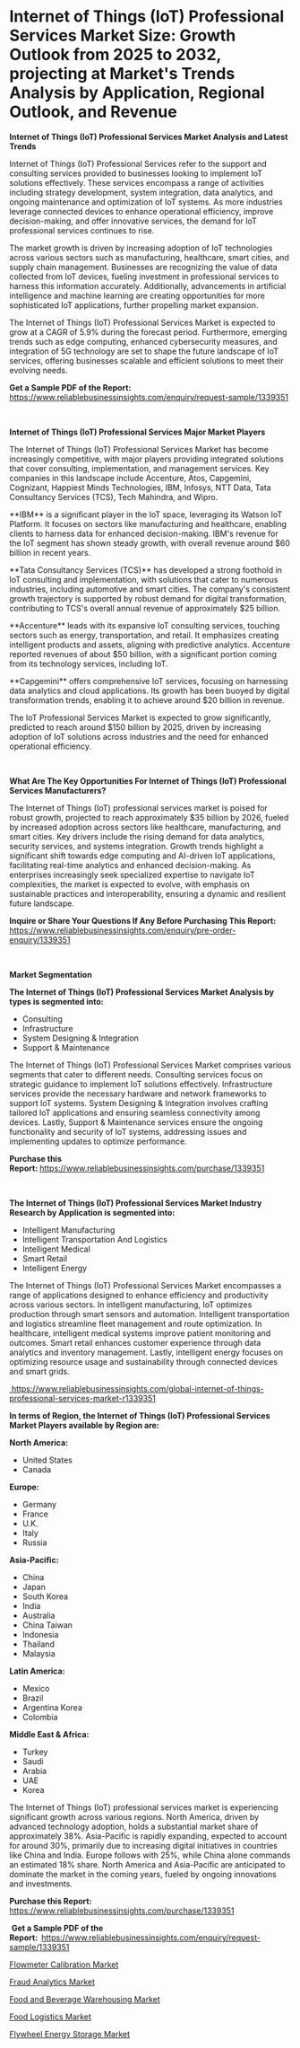 <p><h1>Internet of Things (IoT) Professional Services Market Size: Growth Outlook from 2025 to 2032, projecting at Market's Trends Analysis by Application, Regional Outlook, and Revenue</h1></p><p><strong>Internet of Things (IoT) Professional Services Market Analysis and Latest Trends</strong></p>
<p><p>Internet of Things (IoT) Professional Services refer to the support and consulting services provided to businesses looking to implement IoT solutions effectively. These services encompass a range of activities including strategy development, system integration, data analytics, and ongoing maintenance and optimization of IoT systems. As more industries leverage connected devices to enhance operational efficiency, improve decision-making, and offer innovative services, the demand for IoT professional services continues to rise.</p><p>The market growth is driven by increasing adoption of IoT technologies across various sectors such as manufacturing, healthcare, smart cities, and supply chain management. Businesses are recognizing the value of data collected from IoT devices, fueling investment in professional services to harness this information accurately. Additionally, advancements in artificial intelligence and machine learning are creating opportunities for more sophisticated IoT applications, further propelling market expansion.</p><p>The Internet of Things (IoT) Professional Services Market is expected to grow at a CAGR of 5.9% during the forecast period. Furthermore, emerging trends such as edge computing, enhanced cybersecurity measures, and integration of 5G technology are set to shape the future landscape of IoT services, offering businesses scalable and efficient solutions to meet their evolving needs.</p></p>
<p><strong>Get a Sample PDF of the Report:&nbsp;</strong> <a href="https://www.reliablebusinessinsights.com/enquiry/request-sample/1339351?utm_campaign=2215&utm_medium=2&utm_source=Github&utm_content=ia&utm_term=11032025&utm_id=internet-of-things-iot-professional-services">https://www.reliablebusinessinsights.com/enquiry/request-sample/1339351</a></p>
<p>&nbsp;</p>
<p><strong>Internet of Things (IoT) Professional Services Major Market Players</strong></p>
<p><p>The Internet of Things (IoT) Professional Services Market has become increasingly competitive, with major players providing integrated solutions that cover consulting, implementation, and management services. Key companies in this landscape include Accenture, Atos, Capgemini, Cognizant, Happiest Minds Technologies, IBM, Infosys, NTT Data, Tata Consultancy Services (TCS), Tech Mahindra, and Wipro.</p><p>**IBM** is a significant player in the IoT space, leveraging its Watson IoT Platform. It focuses on sectors like manufacturing and healthcare, enabling clients to harness data for enhanced decision-making. IBM's revenue for the IoT segment has shown steady growth, with overall revenue around $60 billion in recent years.</p><p>**Tata Consultancy Services (TCS)** has developed a strong foothold in IoT consulting and implementation, with solutions that cater to numerous industries, including automotive and smart cities. The company's consistent growth trajectory is supported by robust demand for digital transformation, contributing to TCS's overall annual revenue of approximately $25 billion.</p><p>**Accenture** leads with its expansive IoT consulting services, touching sectors such as energy, transportation, and retail. It emphasizes creating intelligent products and assets, aligning with predictive analytics. Accenture reported revenues of about $50 billion, with a significant portion coming from its technology services, including IoT.</p><p>**Capgemini** offers comprehensive IoT services, focusing on harnessing data analytics and cloud applications. Its growth has been buoyed by digital transformation trends, enabling it to achieve around $20 billion in revenue.</p><p>The IoT Professional Services Market is expected to grow significantly, predicted to reach around $150 billion by 2025, driven by increasing adoption of IoT solutions across industries and the need for enhanced operational efficiency.</p></p>
<p>&nbsp;</p>
<p><strong>What Are The Key Opportunities For Internet of Things (IoT) Professional Services Manufacturers?</strong></p>
<p><p>The Internet of Things (IoT) professional services market is poised for robust growth, projected to reach approximately $35 billion by 2026, fueled by increased adoption across sectors like healthcare, manufacturing, and smart cities. Key drivers include the rising demand for data analytics, security services, and systems integration. Growth trends highlight a significant shift towards edge computing and AI-driven IoT applications, facilitating real-time analytics and enhanced decision-making. As enterprises increasingly seek specialized expertise to navigate IoT complexities, the market is expected to evolve, with emphasis on sustainable practices and interoperability, ensuring a dynamic and resilient future landscape.</p></p>
<p><strong>Inquire or Share Your Questions If Any Before Purchasing This Report:</strong> <a href="https://www.reliablebusinessinsights.com/enquiry/pre-order-enquiry/1339351?utm_campaign=2215&utm_medium=2&utm_source=Github&utm_content=ia&utm_term=11032025&utm_id=internet-of-things-iot-professional-services">https://www.reliablebusinessinsights.com/enquiry/pre-order-enquiry/1339351</a></p>
<p>&nbsp;</p>
<p><strong>Market Segmentation</strong></p>
<p><strong>The Internet of Things (IoT) Professional Services Market Analysis by types is segmented into:</strong></p>
<p><ul><li>Consulting</li><li>Infrastructure</li><li>System Designing & Integration</li><li>Support & Maintenance</li></ul></p>
<p><p>The Internet of Things (IoT) Professional Services Market comprises various segments that cater to different needs. Consulting services focus on strategic guidance to implement IoT solutions effectively. Infrastructure services provide the necessary hardware and network frameworks to support IoT systems. System Designing & Integration involves crafting tailored IoT applications and ensuring seamless connectivity among devices. Lastly, Support & Maintenance services ensure the ongoing functionality and security of IoT systems, addressing issues and implementing updates to optimize performance.</p></p>
<p><strong>Purchase this Report:&nbsp;</strong><a href="https://www.reliablebusinessinsights.com/purchase/1339351?utm_campaign=2215&utm_medium=2&utm_source=Github&utm_content=ia&utm_term=11032025&utm_id=internet-of-things-iot-professional-services">https://www.reliablebusinessinsights.com/purchase/1339351</a></p>
<p>&nbsp;</p>
<p><strong>The Internet of Things (IoT) Professional Services Market Industry Research by Application is segmented into:</strong></p>
<p><ul><li>Intelligent Manufacturing</li><li>Intelligent Transportation And Logistics</li><li>Intelligent Medical</li><li>Smart Retail</li><li>Intelligent Energy</li></ul></p>
<p><p>The Internet of Things (IoT) Professional Services Market encompasses a range of applications designed to enhance efficiency and productivity across various sectors. In intelligent manufacturing, IoT optimizes production through smart sensors and automation. Intelligent transportation and logistics streamline fleet management and route optimization. In healthcare, intelligent medical systems improve patient monitoring and outcomes. Smart retail enhances customer experience through data analytics and inventory management. Lastly, intelligent energy focuses on optimizing resource usage and sustainability through connected devices and smart grids.</p></p>
<p><a href="https://www.reliablebusinessinsights.com/global-internet-of-things-professional-services-market-r1339351?utm_campaign=2215&utm_medium=2&utm_source=Github&utm_content=ia&utm_term=11032025&utm_id=internet-of-things-iot-professional-services">&nbsp;https://www.reliablebusinessinsights.com/global-internet-of-things-professional-services-market-r1339351</a></p>
<p><strong>In terms of Region, the Internet of Things (IoT) Professional Services Market Players available by Region are:</strong></p>
<p>
    <p> <strong> North America: </strong>
        <ul>
            <li>United States</li>
            <li>Canada</li>
        </ul>
        </p> 
    <p> <strong> Europe: </strong>
        <ul>
            <li>Germany</li>
            <li>France</li>
            <li>U.K.</li>
            <li>Italy</li>
            <li>Russia</li>
        </ul>
        </p> 
    <p> <strong> Asia-Pacific: </strong>
        <ul>
            <li>China</li>
            <li>Japan</li>
            <li>South Korea</li>
            <li>India</li>
            <li>Australia</li>
            <li>China Taiwan</li>
            <li>Indonesia</li>
            <li>Thailand</li>
            <li>Malaysia</li>
        </ul>
        </p> 
    <p> <strong> Latin America: </strong>
        <ul>
            <li>Mexico</li>
            <li>Brazil</li>
            <li>Argentina Korea</li>
            <li>Colombia</li>
        </ul>
        </p> 
    <p> <strong> Middle East & Africa: </strong>
        <ul>
            <li>Turkey</li>
            <li>Saudi</li>
            <li>Arabia</li>
            <li>UAE</li>
            <li>Korea</li>
        </ul>
    </p>
    </p>
<p><p>The Internet of Things (IoT) professional services market is experiencing significant growth across various regions. North America, driven by advanced technology adoption, holds a substantial market share of approximately 38%. Asia-Pacific is rapidly expanding, expected to account for around 30%, primarily due to increasing digital initiatives in countries like China and India. Europe follows with 25%, while China alone commands an estimated 18% share. North America and Asia-Pacific are anticipated to dominate the market in the coming years, fueled by ongoing innovations and investments.</p></p>
<p><strong>Purchase this Report: </strong><a href="https://www.reliablebusinessinsights.com/purchase/1339351?utm_campaign=2215&utm_medium=2&utm_source=Github&utm_content=ia&utm_term=11032025&utm_id=internet-of-things-iot-professional-services">https://www.reliablebusinessinsights.com/purchase/1339351</a></p>
<p>&nbsp;<strong>Get a Sample PDF of the Report:&nbsp;&nbsp;</strong><a href="https://www.reliablebusinessinsights.com/enquiry/request-sample/1339351?utm_campaign=2215&utm_medium=2&utm_source=Github&utm_content=ia&utm_term=11032025&utm_id=internet-of-things-iot-professional-services">https://www.reliablebusinessinsights.com/enquiry/request-sample/1339351</a></p>
<p><strong></strong></p>
<p><p><a href="https://github.com/mcveathuane2/Market-Research-Report-List-1/blob/main/flowmeter-calibration-market.md?utm_campaign=2215&utm_medium=2&utm_source=Github&utm_content=ia&utm_term=11032025&utm_id=internet-of-things-iot-professional-services">Flowmeter Calibration Market</a></p><p><a href="https://github.com/mafuzakirju/Market-Research-Report-List-1/blob/main/fraud-analytics-market.md?utm_campaign=2215&utm_medium=2&utm_source=Github&utm_content=ia&utm_term=11032025&utm_id=internet-of-things-iot-professional-services">Fraud Analytics Market</a></p><p><a href="https://github.com/akramisabtu/Market-Research-Report-List-1/blob/main/food-and-beverage-warehousing-market.md?utm_campaign=2215&utm_medium=2&utm_source=Github&utm_content=ia&utm_term=11032025&utm_id=internet-of-things-iot-professional-services">Food and Beverage Warehousing Market</a></p><p><a href="https://github.com/cherrivacius/Market-Research-Report-List-1/blob/main/food-logistics-market.md?utm_campaign=2215&utm_medium=2&utm_source=Github&utm_content=ia&utm_term=11032025&utm_id=internet-of-things-iot-professional-services">Food Logistics Market</a></p><p><a href="https://github.com/omduthkevork/Market-Research-Report-List-1/blob/main/flywheel-energy-storage-market.md?utm_campaign=2215&utm_medium=2&utm_source=Github&utm_content=ia&utm_term=11032025&utm_id=internet-of-things-iot-professional-services">Flywheel Energy Storage Market</a></p></p>
